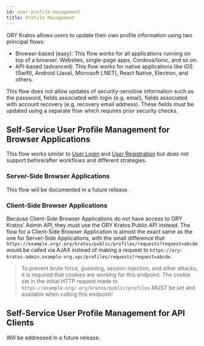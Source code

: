 ```yaml
---
id: user-profile-management
title: Profile Management
---
```


ORY Kratos allows users to update their own profile information using two principal flows:

- Browser-based (easy): This flow works for all applications running on top of a
  browser. Websites, single-page apps, Cordova/Ionic, and so on.
- API-based (advanced): This flow works for native applications like iOS (Swift),
  Android (Java), Microsoft (.NET), React Native, Electron, and others.

This flow does not allow updates of security-sensitive information such as the password, fields associated
with login (e.g. email), fields associated with account recovery (e.g. recovery email address). These fields
must be updated using a separate flow which requires prior security checks.

## Self-Service User Profile Management for Browser Applications

This flow works similar to [User Login](./user-login.md) and [User Registration](./user-registration.md) but does not
support before/after workflows and different strategies.

### Server-Side Browser Applications

This flow will be documented in a future release.

### Client-Side Browser Applications

Because Client-Side Browser Applications do not have access to ORY Kratos' Admin API, they must use the ORY Kratos Public
API instead. The flow for a Client-Side Browser Application is almost the exact same as the one for Server-Side Applications,
with the small difference that `https://example.org/.ory/kratos/public/profiles/requests?request=abcde`
would be called via AJAX instead of making a request to `https://ory-kratos-admin.example-org.vpc/profiles/requests?request=abcde`.

> To prevent brute force, guessing, session injection, and other attacks, it is required that cookies are working
for this endpoint. The cookie set in the initial HTTP request made to `https://example.org/.ory/kratos/public/profiles` MUST
> be set and available when calling this endpoint!

## Self-Service User Profile Management for API Clients

Will be addressed in a future release.

